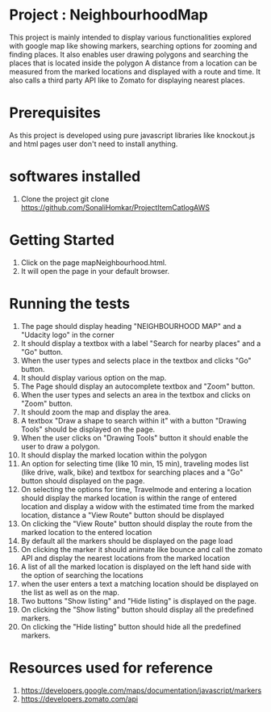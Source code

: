 Project : NeighbourhoodMap
======================================
This project is mainly intended to display various functionalities explored with google map like
showing markers, searching options for zooming and finding places.
It also enables user drawing polygons and searching the places that is located inside the polygon
A distance from a location can be measured from the marked locations and displayed with a route and time.
It also calls a third party API like to Zomato for displaying nearest places. 

Prerequisites
============
As this project is developed using pure javascript libraries like knockout.js and html pages user don't need to install anything. 

softwares installed
==================

1. Clone the project
git clone https://github.com/SonaliHomkar/ProjectItemCatlogAWS

Getting Started
==============
1. Click on the page mapNeighbourhood.html.
2. It will open the page in your default browser.  


Running the tests
========================
1. The page should display heading "NEIGHBOURHOOD MAP" and a "Udacity logo" in the corner
2. It should display a textbox with a label "Search for nearby places" and a "Go" button.
3. When the user types and selects place in the textbox and clicks "Go" button.
4. It should display various option on the map.
5. The Page should display an autocomplete textbox and "Zoom" button.
6. When the user types and selects an area in the textbox and clicks on "Zoom" button.
7. It should zoom the map and display the area.
8. A textbox "Draw a shape to search within it" with a button "Drawing 	Tools" should be displayed on the page.
9. When the user clicks on "Drawing Tools" button it should enable the user to draw a polygon.
10. It should display the marked location within the polygon
11. An option for selecting time (like 10 min, 15 min), traveling modes list (like drive, walk, bike) and 
    textbox for searching places and a "Go" button should displayed on the page.
12. On selecting the options for time, Travelmode and entering a location should display
    the marked location is within the range of entered location and display a widow with the estimated time
    from the marked location, distance a "View Route" button should be displayed
13. On clicking the "View Route" button should display the route from the marked location to the entered location
14. By default all the markers should be displayed on the page load
15. On clicking the marker it should animate like bounce and call the zomato API and display the nearest 
    locations from the marked location
16. A list of all the marked location is displayed on the left hand side with the option of searching the locations
17. when the user enters a text a matching location should be displayed on the list as well as on the map.
18. Two buttons "Show listing" and "Hide listing" is displayed on the page.
19. On clicking the "Show listing" button should display all the predefined markers.
20. On clicking the "Hide listing" button should hide all the predefined markers.
 
Resources used for reference
===========================
1. https://developers.google.com/maps/documentation/javascript/markers
2. https://developers.zomato.com/api

	
